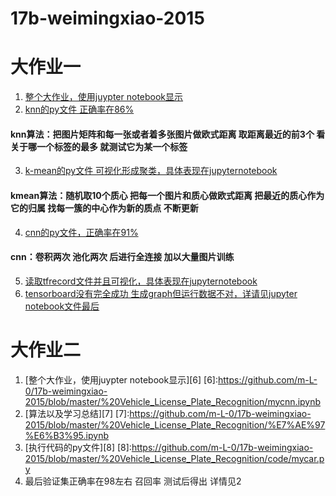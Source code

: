 # 17b-weimingxiao-2015

# 大作业一 
1. [整个大作业，使用juypter notebook显示][1]
2. [knn的py文件 正确率在86%][2]
#### knn算法：把图片矩阵和每一张或者着多张图片做欧式距离 取距离最近的前3个 看关于哪一个标签的最多 就测试它为某一个标签
3. [k-mean的py文件 可视化形成聚类，具体表现在jupyternotebook][3]
#### kmean算法：随机取10个质心 把每一个图片和质心做欧式距离 把最近的质心作为它的归属 找每一簇的中心作为新的质点 不断更新
4. [cnn的py文件，正确率在91%][4]
#### cnn：卷积两次 池化两次 后进行全连接 加以大量图片训练
5. [读取tfrecord文件并且可视化，具体表现在jupyternotebook][5]
6. [tensorboard没有完全成功 生成graph但运行数据不对，详请见jupyter notebook文件最后][1]

[1]:https://github.com/m-L-0/17b-weimingxiao-2015/blob/master/FashionMNIST_Challenge/code/main.ipynb 
[2]:https://github.com/m-L-0/17b-weimingxiao-2015/blob/master/FashionMNIST_Challenge/code/knn.py
[3]:https://github.com/m-L-0/17b-weimingxiao-2015/blob/master/FashionMNIST_Challenge/code/k_mean.py
[4]:https://github.com/m-L-0/17b-weimingxiao-2015/blob/master/FashionMNIST_Challenge/code/cnn.py
[5]:https://github.com/m-L-0/17b-weimingxiao-2015/blob/master/FashionMNIST_Challenge/code/slight.py

# 大作业二
1. [整个大作业，使用juypter notebook显示][6]
[6]:https://github.com/m-L-0/17b-weimingxiao-2015/blob/master/%20Vehicle_License_Plate_Recognition/mycnn.ipynb
2. [算法以及学习总结][7]
[7]:https://github.com/m-L-0/17b-weimingxiao-2015/blob/master/%20Vehicle_License_Plate_Recognition/%E7%AE%97%E6%B3%95.ipynb
3. [执行代码的py文件][8]
[8]:https://github.com/m-L-0/17b-weimingxiao-2015/blob/master/%20Vehicle_License_Plate_Recognition/code/mycar.py
4. 最后验证集正确率在98左右 召回率 测试后得出 详情见2
